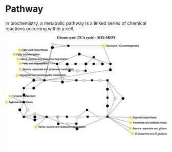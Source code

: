 # Pathway

In biochemistry, a metabolic pathway is a linked series of chemical reactions occurring within a cell.

![Image](pathway.png)
